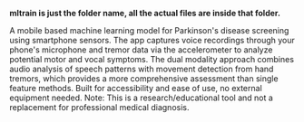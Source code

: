 **mltrain is just the folder name, all the actual files are inside that folder.**

A mobile based machine learning model for Parkinson's disease screening using smartphone sensors. The app captures voice recordings through your phone's microphone and tremor data via the accelerometer to analyze potential motor and vocal symptoms.
The dual modality approach combines audio analysis of speech patterns with movement detection from hand tremors, which provides a more comprehensive assessment than single feature methods. Built for accessibility and ease of use, no external equipment needed. 
Note: This is a research/educational tool and not a replacement for professional medical diagnosis.
